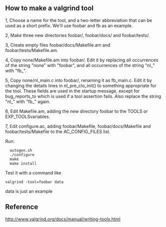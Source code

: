 ## How to make a valgrind tool

1, Choose a name for the tool, and a two-letter abbreviation that can be used as a short prefix. We'll use foobar and fb as an example.

2, Make three new directories foobar/, foobar/docs/ and foobar/tests/.

3, Create empty files foobar/docs/Makefile.am and foobar/tests/Makefile.am.

4, Copy none/Makefile.am into foobar/. Edit it by replacing all occurrences of the string "none" with "foobar", and all occurrences of the string "nl_" with "fb_".

5, Copy none/nl_main.c into foobar/, renaming it as fb_main.c. Edit it by changing the details lines in nl_pre_clo_init() to something appropriate for the tool. These fields are used in the startup message, except for bug_reports_to which is used if a tool assertion fails. Also replace the string "nl_" with "fb_" again.

6, Edit Makefile.am, adding the new directory foobar to the TOOLS or EXP_TOOLSvariables.

7, Edit configure.ac, adding foobar/Makefile, foobar/docs/Makefile and foobar/tests/Makefile to the AC_CONFIG_FILES list.

Run:
```
  autogen.sh
  ./configure 
  make
  make install
```

Test it with a command like
```
valgrind -tool=foobar data
```
data is just an example

## Reference
http://www.valgrind.org/docs/manual/writing-tools.html
